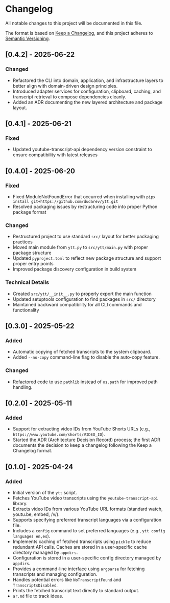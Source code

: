 # Changelog

All notable changes to this project will be documented in this file.

The format is based on [Keep a Changelog](https://keepachangelog.com/en/1.1.0/),
and this project adheres to [Semantic Versioning](https://semver.org/spec/v2.0.0.html).


## [0.4.2] - 2025-06-22

### Changed
- Refactored the CLI into domain, application, and infrastructure layers to better align with domain-driven design principles.
- Introduced adapter services for configuration, clipboard, caching, and transcript retrieval to compose dependencies cleanly.
- Added an ADR documenting the new layered architecture and package layout.


## [0.4.1] - 2025-06-21

### Fixed
- Updated youtube-transcript-api dependency version constraint to ensure compatibility with latest releases


## [0.4.0] - 2025-06-20

### Fixed
- Fixed ModuleNotFoundError that occurred when installing with `pipx install git+https://github.com/dudarev/ytt.git`
- Resolved packaging issues by restructuring code into proper Python package format

### Changed
- Restructured project to use standard `src/` layout for better packaging practices
- Moved main module from `ytt.py` to `src/ytt/main.py` with proper package structure
- Updated `pyproject.toml` to reflect new package structure and support proper entry points
- Improved package discovery configuration in build system

### Technical Details
- Created `src/ytt/__init__.py` to properly export the main function
- Updated setuptools configuration to find packages in `src/` directory
- Maintained backward compatibility for all CLI commands and functionality


## [0.3.0] - 2025-05-22

### Added
- Automatic copying of fetched transcripts to the system clipboard.
- Added `--no-copy` command-line flag to disable the auto-copy feature.

### Changed
- Refactored code to use `pathlib` instead of `os.path` for improved path handling.


## [0.2.0] - 2025-05-11

### Added
- Support for extracting video IDs from YouTube Shorts URLs (e.g., `https://www.youtube.com/shorts/VIDEO_ID`).
- Started the ADR (Architecture Decision Record) process; the first ADR documents the decision to keep a changelog following the Keep a Changelog format.


## [0.1.0] - 2025-04-24

### Added
- Initial version of the `ytt` script.
- Fetches YouTube video transcripts using the `youtube-transcript-api` library.
- Extracts video IDs from various YouTube URL formats (standard watch, youtu.be, embed, /v/).
- Supports specifying preferred transcript languages via a configuration file.
- Includes a `config` command to set preferred languages (e.g., `ytt config languages en,es`).
- Implements caching of fetched transcripts using `pickle` to reduce redundant API calls. Caches are stored in a user-specific cache directory managed by `appdirs`.
- Configuration is stored in a user-specific config directory managed by `appdirs`.
- Provides a command-line interface using `argparse` for fetching transcripts and managing configuration.
- Handles potential errors like `NoTranscriptFound` and `TranscriptsDisabled`.
- Prints the fetched transcript text directly to standard output.
- `ar.md` file to track ideas.
